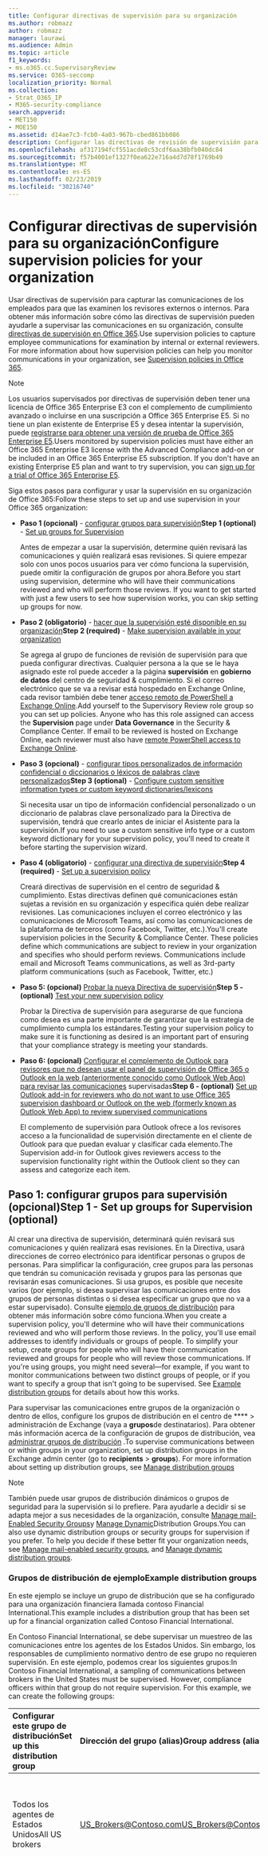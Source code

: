 ```yaml
---
title: Configurar directivas de supervisión para su organización
ms.author: robmazz
author: robmazz
manager: laurawi
ms.audience: Admin
ms.topic: article
f1_keywords:
- ms.o365.cc.SupervisoryReview
ms.service: O365-seccomp
localization_priority: Normal
ms.collection:
- Strat_O365_IP
- M365-security-compliance
search.appverid:
- MET150
- MOE150
ms.assetid: d14ae7c3-fcb0-4a03-967b-cbed861bb086
description: Configurar las directivas de revisión de supervisión para capturar las comunicaciones de los empleados para su revisión.
ms.openlocfilehash: af317194fcf551acde8c53cdf6aa38bfb040dc84
ms.sourcegitcommit: f57b4001ef1327f0ea622e716a4d7d78f1769b49
ms.translationtype: MT
ms.contentlocale: es-ES
ms.lasthandoff: 02/23/2019
ms.locfileid: "30216740"
---
```

# <a name="configure-supervision-policies-for-your-organization"></a><span data-ttu-id="80aee-103">Configurar directivas de supervisión para su organización</span><span class="sxs-lookup"><span data-stu-id="80aee-103">Configure supervision policies for your organization</span></span>

<span data-ttu-id="80aee-p101">Usar directivas de supervisión para capturar las comunicaciones de los empleados para que las examinen los revisores externos o internos. Para obtener más información sobre cómo las directivas de supervisión pueden ayudarle a supervisar las comunicaciones en su organización, consulte [directivas de supervisión en Office 365](supervision-policies.md).</span><span class="sxs-lookup"><span data-stu-id="80aee-p101">Use supervision policies to capture employee communications for examination by internal or external reviewers. For more information about how supervision policies can help you monitor communications in your organization, see [Supervision policies in Office 365](supervision-policies.md).</span></span>

> [!NOTE]
> <span data-ttu-id="80aee-p102">Los usuarios supervisados por directivas de supervisión deben tener una licencia de Office 365 Enterprise E3 con el complemento de cumplimiento avanzado o incluirse en una suscripción a Office 365 Enterprise E5. Si no tiene un plan existente de Enterprise E5 y desea intentar la supervisión, puede [registrarse para obtener una versión de prueba de Office 365 Enterprise E5](https://go.microsoft.com/fwlink/p/?LinkID=698279).</span><span class="sxs-lookup"><span data-stu-id="80aee-p102">Users monitored by supervision policies must have either an Office 365 Enterprise E3 license with the Advanced Compliance add-on or be included in an Office 365 Enterprise E5 subscription. If you don't have an existing Enterprise E5 plan and want to try supervision, you can [sign up for a trial of Office 365 Enterprise E5](https://go.microsoft.com/fwlink/p/?LinkID=698279).</span></span>
  
<span data-ttu-id="80aee-108">Siga estos pasos para configurar y usar la supervisión en su organización de Office 365:</span><span class="sxs-lookup"><span data-stu-id="80aee-108">Follow these steps to set up and use supervision in your Office 365 organization:</span></span>
  
- <span data-ttu-id="80aee-109">**Paso 1 (opcional)** - [configurar grupos para supervisión](configure-supervision-policies.md#exampledist)</span><span class="sxs-lookup"><span data-stu-id="80aee-109">**Step 1 (optional)** - [Set up groups for Supervision](configure-supervision-policies.md#exampledist)</span></span>

    <span data-ttu-id="80aee-p103">Antes de empezar a usar la supervisión, determine quién revisará las comunicaciones y quién realizará esas revisiones. Si quiere empezar solo con unos pocos usuarios para ver cómo funciona la supervisión, puede omitir la configuración de grupos por ahora.</span><span class="sxs-lookup"><span data-stu-id="80aee-p103">Before you start using supervision, determine who will have their communications reviewed and who will perform those reviews. If you want to get started with just a few users to see how supervision works, you can skip setting up groups for now.</span></span>

- <span data-ttu-id="80aee-112">**Paso 2 (obligatorio)** - [hacer que la supervisión esté disponible en su organización](configure-supervision-policies.md#MakeAvailable)</span><span class="sxs-lookup"><span data-stu-id="80aee-112">**Step 2 (required)** - [Make supervision available in your organization](configure-supervision-policies.md#MakeAvailable)</span></span>

    <span data-ttu-id="80aee-p104">Se agrega al grupo de funciones de revisión de supervisión para que pueda configurar directivas. Cualquier persona a la que se le haya asignado este rol puede acceder a la página **supervisión** en **gobierno de datos** del centro de seguridad & cumplimiento. Si el correo electrónico que se va a revisar está hospedado en Exchange Online, cada revisor también debe tener [acceso remoto de PowerShell a Exchange Online](https://docs.microsoft.com/powershell/exchange/exchange-online/disable-access-to-exchange-online-powershell).</span><span class="sxs-lookup"><span data-stu-id="80aee-p104">Add yourself to the Supervisory Review role group so you can set up policies. Anyone who has this role assigned can access the **Supervision** page under **Data Governance** in the Security & Compliance Center. If email to be reviewed is hosted on Exchange Online, each reviewer must also have [remote PowerShell access to Exchange Online](https://docs.microsoft.com/powershell/exchange/exchange-online/disable-access-to-exchange-online-powershell).</span></span>

- <span data-ttu-id="80aee-116">**Paso 3 (opcional)** - [configurar tipos personalizados de información confidencial o diccionarios o léxicos de palabras clave personalizados](configure-supervision-policies.md#sensitiveinfo)</span><span class="sxs-lookup"><span data-stu-id="80aee-116">**Step 3 (optional)** - [Configure custom sensitive information types or custom keyword dictionaries/lexicons](configure-supervision-policies.md#sensitiveinfo)</span></span>

    <span data-ttu-id="80aee-117">Si necesita usar un tipo de información confidencial personalizado o un diccionario de palabras clave personalizado para la Directiva de supervisión, tendrá que crearlo antes de iniciar el Asistente para la supervisión.</span><span class="sxs-lookup"><span data-stu-id="80aee-117">If you need to use a custom sensitive info type or a custom keyword dictionary for your supervision policy, you'll need to create it before starting the supervision wizard.</span></span>

- <span data-ttu-id="80aee-118">**Paso 4 (obligatorio)** - [configurar una directiva de supervisión](configure-supervision-policies.md#setupsuper)</span><span class="sxs-lookup"><span data-stu-id="80aee-118">**Step 4 (required)** - [Set up a supervision policy](configure-supervision-policies.md#setupsuper)</span></span>

    <span data-ttu-id="80aee-p105">Creará directivas de supervisión en el centro de seguridad & cumplimiento. Estas directivas definen qué comunicaciones están sujetas a revisión en su organización y especifica quién debe realizar revisiones. Las comunicaciones incluyen el correo electrónico y las comunicaciones de Microsoft Teams, así como las comunicaciones de la plataforma de terceros (como Facebook, Twitter, etc.).</span><span class="sxs-lookup"><span data-stu-id="80aee-p105">You'll create supervision policies in the Security & Compliance Center. These policies define which communications are subject to review in your organization and specifies who should perform reviews. Communications include email and Microsoft Teams communications, as well as 3rd-party platform communications (such as Facebook, Twitter, etc.)</span></span>

- <span data-ttu-id="80aee-122">**Paso 5: (opcional)** [Probar la nueva Directiva de supervisión](configure-supervision-policies.md#TestPolicy)</span><span class="sxs-lookup"><span data-stu-id="80aee-122">**Step 5 - (optional)** [Test your new supervision policy](configure-supervision-policies.md#TestPolicy)</span></span>

    <span data-ttu-id="80aee-123">Probar la Directiva de supervisión para asegurarse de que funciona como desea es una parte importante de garantizar que la estrategia de cumplimiento cumpla los estándares.</span><span class="sxs-lookup"><span data-stu-id="80aee-123">Testing your supervision policy to make sure it is functioning as desired is an important part of ensuring that your compliance strategy is meeting your standards.</span></span>

- <span data-ttu-id="80aee-124">**Paso 6: (opcional)** [Configurar el complemento de Outlook para revisores que no desean usar el panel de supervisión de Office 365 o Outlook en la web (anteriormente conocido como Outlook Web App) para revisar las comunicaciones](configure-supervision-policies.md#UseOutlook) supervisadas</span><span class="sxs-lookup"><span data-stu-id="80aee-124">**Step 6 - (optional)** [Set up Outlook add-in for reviewers who do not want to use Office 365 supervision dashboard or Outlook on the web (formerly known as Outlook Web App) to review supervised communications](configure-supervision-policies.md#UseOutlook)</span></span>

    <span data-ttu-id="80aee-125">El complemento de supervisión para Outlook ofrece a los revisores acceso a la funcionalidad de supervisión directamente en el cliente de Outlook para que puedan evaluar y clasificar cada elemento.</span><span class="sxs-lookup"><span data-stu-id="80aee-125">The Supervision add-in for Outlook gives reviewers access to the supervision functionality right within the Outlook client so they can assess and categorize each item.</span></span>

<span data-ttu-id="80aee-126"><a name="exampledist"> </a></span><span class="sxs-lookup"><span data-stu-id="80aee-126"></span></span>

## <a name="step-1---set-up-groups-for-supervision-optional"></a><span data-ttu-id="80aee-127">Paso 1: configurar grupos para supervisión (opcional)</span><span class="sxs-lookup"><span data-stu-id="80aee-127">Step 1 - Set up groups for Supervision (optional)</span></span>

 <span data-ttu-id="80aee-p106">Al crear una directiva de supervisión, determinará quién revisará sus comunicaciones y quién realizará esas revisiones. En la Directiva, usará direcciones de correo electrónico para identificar personas o grupos de personas. Para simplificar la configuración, cree grupos para las personas que tendrán su comunicación revisada y grupos para las personas que revisarán esas comunicaciones. Si usa grupos, es posible que necesite varios (por ejemplo, si desea supervisar las comunicaciones entre dos grupos de personas distintas o si desea especificar un grupo que no va a estar supervisado). Consulte [ejemplo de grupos de distribución](configure-supervision-policies.md#GroupExample) para obtener más información sobre cómo funciona.</span><span class="sxs-lookup"><span data-stu-id="80aee-p106">When you create a supervision policy, you'll determine who will have their communications reviewed and who will perform those reviews. In the policy, you'll use email addresses to identify individuals or groups of people. To simplify your setup, create groups for people who will have their communication reviewed and groups for people who will review those communications. If you're using groups, you might need several—for example, if you want to monitor communications between two distinct groups of people, or if you want to specify a group that isn't going to be supervised. See [Example distribution groups](configure-supervision-policies.md#GroupExample) for details about how this works.</span></span>
  
<span data-ttu-id="80aee-p107">Para supervisar las comunicaciones entre grupos de la organización o dentro de ellos, configure los grupos de distribución en el centro de \*\*\*\* \> administración de Exchange (vaya a **grupos**de destinatarios). Para obtener más información acerca de la configuración de grupos de distribución, vea [administrar grupos de distribución](http://go.microsoft.com/fwlink/?LinkId=613635) .</span><span class="sxs-lookup"><span data-stu-id="80aee-p107">To supervise communications between or within groups in your organization, set up distribution groups in the Exchange admin center (go to **recipients** \> **groups**). For more information about setting up distribution groups, see [Manage distribution groups](http://go.microsoft.com/fwlink/?LinkId=613635)</span></span>
  
> [!NOTE]
> <span data-ttu-id="80aee-p108">También puede usar grupos de distribución dinámicos o grupos de seguridad para la supervisión si lo prefiere. Para ayudarle a decidir si se adapta mejor a sus necesidades de la organización, consulte [Manage mail-Enabled Security Groups](http://go.microsoft.com/fwlink/?LinkId=627033)y [Manage Dynamic](http://go.microsoft.com/fwlink/?LinkId=627058)Distribution Groups.</span><span class="sxs-lookup"><span data-stu-id="80aee-p108">You can also use dynamic distribution groups or security groups for supervision if you prefer. To help you decide if these better fit your organization needs, see [Manage mail-enabled security groups](http://go.microsoft.com/fwlink/?LinkId=627033), and [Manage dynamic distribution groups](http://go.microsoft.com/fwlink/?LinkId=627058).</span></span>
  
<span data-ttu-id="80aee-137"><a name="GroupExample"> </a></span><span class="sxs-lookup"><span data-stu-id="80aee-137"></span></span>

### <a name="example-distribution-groups"></a><span data-ttu-id="80aee-138">Grupos de distribución de ejemplo</span><span class="sxs-lookup"><span data-stu-id="80aee-138">Example distribution groups</span></span>

<span data-ttu-id="80aee-139">En este ejemplo se incluye un grupo de distribución que se ha configurado para una organización financiera llamada contoso Financial International.</span><span class="sxs-lookup"><span data-stu-id="80aee-139">This example includes a distribution group that has been set up for a financial organization called Contoso Financial International.</span></span>
  
<span data-ttu-id="80aee-p109">En Contoso Financial International, se debe supervisar un muestreo de las comunicaciones entre los agentes de los Estados Unidos. Sin embargo, los responsables de cumplimiento normativo dentro de ese grupo no requieren supervisión. En este ejemplo, podemos crear los siguientes grupos:</span><span class="sxs-lookup"><span data-stu-id="80aee-p109">In Contoso Financial International, a sampling of communications between brokers in the United States must be supervised. However, compliance officers within that group do not require supervision. For this example, we can create the following groups:</span></span>
  
|<span data-ttu-id="80aee-143">**Configurar este grupo de distribución**</span><span class="sxs-lookup"><span data-stu-id="80aee-143">**Set up this distribution group**</span></span>|<span data-ttu-id="80aee-144">**Dirección del grupo (alias)**</span><span class="sxs-lookup"><span data-stu-id="80aee-144">**Group address (alias)**</span></span>|<span data-ttu-id="80aee-145">**Descripción**</span><span class="sxs-lookup"><span data-stu-id="80aee-145">**Description**</span></span>|
|:-----|:-----|:-----|
|<span data-ttu-id="80aee-146">Todos los agentes de Estados Unidos</span><span class="sxs-lookup"><span data-stu-id="80aee-146">All US brokers</span></span> | <span data-ttu-id="80aee-147">US_Brokers@Contoso.com</span><span class="sxs-lookup"><span data-stu-id="80aee-147">US_Brokers@Contoso.com</span></span> | <span data-ttu-id="80aee-148">Este grupo incluye las direcciones de correo electrónico de todos los agentes en Estados Unidos que trabajan para Contoso.</span><span class="sxs-lookup"><span data-stu-id="80aee-148">This group includes email addresses for all US-based brokers who work for Contoso.</span></span> |
| <span data-ttu-id="80aee-149">Todos los responsables de cumplimiento de Estados Unidos</span><span class="sxs-lookup"><span data-stu-id="80aee-149">All US compliance officers</span></span> | <span data-ttu-id="80aee-150">US_Compliance@Contoso.com</span><span class="sxs-lookup"><span data-stu-id="80aee-150">US_Compliance@Contoso.com</span></span>  | <span data-ttu-id="80aee-p110">Este grupo incluye direcciones de correo electrónico para todos los responsables de cumplimiento basados en Estados Unidos que trabajan para contoso. Como este grupo es un subconjunto de todos los agentes basados en Estados Unidos, puede usar este alias para eximir a los agentes de cumplimiento de una directiva de supervisión.</span><span class="sxs-lookup"><span data-stu-id="80aee-p110">This group includes email addresses for all US-based compliance officers who work for Contoso. Because this group is a subset of all US-based brokers, you can use this alias to exempt compliance officers from a supervision policy.</span></span> |
  
<span data-ttu-id="80aee-153"><a name="MakeAvailable"> </a></span><span class="sxs-lookup"><span data-stu-id="80aee-153"></span></span>

## <a name="step-2---make-supervision-available-in-your-organization-required"></a><span data-ttu-id="80aee-154">Paso 2: hacer que la supervisión esté disponible en su organización (obligatorio)</span><span class="sxs-lookup"><span data-stu-id="80aee-154">Step 2 - Make supervision available in your organization (required)</span></span>

<span data-ttu-id="80aee-155">Para que la **supervisión** esté disponible como una opción de menú en el centro de seguridad & cumplimiento, debe tener asignado el rol de administrador de revisión de supervisión.</span><span class="sxs-lookup"><span data-stu-id="80aee-155">To make **Supervision** available as a menu option in the Security & Compliance Center, you must be assigned the Supervisory Review Administrator role.</span></span>
  
<span data-ttu-id="80aee-156">Para ello, puede agregarse como miembro del grupo de funciones de revisión de supervisión, o bien puede crear un nuevo grupo de roles.</span><span class="sxs-lookup"><span data-stu-id="80aee-156">To do this, you can either add yourself as a member of the Supervisory Review role group, or you can create a new role group.</span></span>
  
### <a name="add-members-to-the-supervisory-review-role-group"></a><span data-ttu-id="80aee-157">Adición de miembros al grupo de roles de revisión de supervisión</span><span class="sxs-lookup"><span data-stu-id="80aee-157">Add members to the Supervisory Review role group</span></span>

1. <span data-ttu-id="80aee-158">Inicie sesión [https://protection.office.com](https://protection.office.com) con las credenciales de una cuenta de administrador en la organización de Office 365.</span><span class="sxs-lookup"><span data-stu-id="80aee-158">Sign into [https://protection.office.com](https://protection.office.com) using credentials for an admin account in your Office 365 organization.</span></span>

2. <span data-ttu-id="80aee-159">En el centro de seguridad & cumplimiento, vaya a **permisos**.</span><span class="sxs-lookup"><span data-stu-id="80aee-159">In the Security & Compliance Center, go to **Permissions**.</span></span>

3. <span data-ttu-id="80aee-160">Seleccione el grupo de roles **revisión de supervisión** y, a continuación, haga clic en el icono Editar.</span><span class="sxs-lookup"><span data-stu-id="80aee-160">Select the **Supervisory Review** role group and then click the Edit icon.</span></span>

4. <span data-ttu-id="80aee-161">En la sección **miembros** , agregue las personas que desea que administren la supervisión de su organización.</span><span class="sxs-lookup"><span data-stu-id="80aee-161">In the **Members** section, add the people who you want to manage supervision for your organization.</span></span>

### <a name="create-a-new-role-group"></a><span data-ttu-id="80aee-162">Crear un nuevo grupo de roles</span><span class="sxs-lookup"><span data-stu-id="80aee-162">Create a new role group</span></span>

1. <span data-ttu-id="80aee-163">Inicie sesión [https://protection.office.com](https://protection.office.com) con las credenciales de una cuenta de administrador en la organización de Office 365.</span><span class="sxs-lookup"><span data-stu-id="80aee-163">Sign into [https://protection.office.com](https://protection.office.com) using credentials for an admin account in your Office 365 organization.</span></span>

2. <span data-ttu-id="80aee-164">En el centro de seguridad & cumplimiento, vaya a **permisos** y, después,**+** haga clic en Agregar ().</span><span class="sxs-lookup"><span data-stu-id="80aee-164">In the Security & Compliance Center, go to **Permissions** and then click Add (**+**).</span></span>

3. <span data-ttu-id="80aee-p111">En la sección **roles** , haga clic en**+** agregar () y desplácese hacia abajo hasta **Administrador de revisión de supervisión**. Agregue este rol al grupo de roles.</span><span class="sxs-lookup"><span data-stu-id="80aee-p111">In the **Roles** section, click Add (**+**) and scroll down to **Supervisory Review Administrator**. Add this role to the role group.</span></span>

4. <span data-ttu-id="80aee-167">En la sección **miembros** , agregue las personas que desea que administren la supervisión de su organización.</span><span class="sxs-lookup"><span data-stu-id="80aee-167">In the **Members** section, add the people who you want to manage supervision for your organization.</span></span>

<span data-ttu-id="80aee-168">Para obtener más información acerca de los grupos de roles y los permisos, consulte perMissions [in the Office 365 &amp; Security Compliance Center](permissions-in-the-security-and-compliance-center.md).</span><span class="sxs-lookup"><span data-stu-id="80aee-168">For more information about role groups and permissions, see [Permissions in the Office 365 Security &amp; Compliance Center](permissions-in-the-security-and-compliance-center.md).</span></span>

### <a name="enable-remote-powershell-access-for-reviewers-if-email-is-hosted-on-exchange-online"></a><span data-ttu-id="80aee-169">Habilitar el acceso remoto de PowerShell para revisores (si el correo electrónico se hospeda en Exchange Online)</span><span class="sxs-lookup"><span data-stu-id="80aee-169">Enable remote PowerShell access for reviewers (if email is hosted on Exchange Online)</span></span>

1. <span data-ttu-id="80aee-170">Siga las instrucciones de [habilitar o deshabilitar el acceso a PowerShell de Exchange Online](https://docs.microsoft.com/powershell/exchange/exchange-online/disable-access-to-exchange-online-powershell).</span><span class="sxs-lookup"><span data-stu-id="80aee-170">Follow the guidance in [Enable or disable access to Exchange Online PowerShell](https://docs.microsoft.com/powershell/exchange/exchange-online/disable-access-to-exchange-online-powershell).</span></span>

<span data-ttu-id="80aee-171"><a name="sensitiveinfo"> </a></span><span class="sxs-lookup"><span data-stu-id="80aee-171"></span></span>
  
## <a name="step-3---create-custom-sensitive-information-types-or-custom-keyword-dictionaries-optional"></a><span data-ttu-id="80aee-172">Paso 3: crear tipos personalizados de información confidencial o diccionarios de palabras clave personalizados (opcional)</span><span class="sxs-lookup"><span data-stu-id="80aee-172">Step 3 - Create custom sensitive information types or custom keyword dictionaries (optional)</span></span>

<span data-ttu-id="80aee-173">Para elegir entre los tipos de información confidencial personalizados existentes o los diccionarios de palabras clave personalizados en el Asistente para directivas de supervisión, primero debe crear estos elementos si es necesario.</span><span class="sxs-lookup"><span data-stu-id="80aee-173">In order to pick from existing custom sensitive information types or custom keyword dictionaries in the supervision policy wizard, you first need to create these items if needed.</span></span>

### <a name="create-custom-sensitive-information-types"></a><span data-ttu-id="80aee-174">Crear tipos personalizados de información confidencial</span><span class="sxs-lookup"><span data-stu-id="80aee-174">Create custom sensitive information types</span></span>

1. <span data-ttu-id="80aee-p112">Cree un nuevo tipo de información confidencial en el centro de seguridad & cumplimiento de Office 365. Navegue hasta \*\*\*\* \> **tipos de información confidencial** de clasificaciones y siga los pasos del **Asistente para nuevos tipos de información confidencial**. Aquí podrá:</span><span class="sxs-lookup"><span data-stu-id="80aee-p112">Create a new sensitive information type in the Office 365 Security & Compliance Center. Navigate to **Classifications** \> **Sensitive info types** and follow the steps in the **New sensitive info type wizard**. Here you will:</span></span>

    - <span data-ttu-id="80aee-178">Definir un nombre y una descripción para el tipo de información confidencial</span><span class="sxs-lookup"><span data-stu-id="80aee-178">Define a name and description for the sensitive info type</span></span>
    - <span data-ttu-id="80aee-179">Definir los elementos de proximidad, nivel de confianza y patrón principal</span><span class="sxs-lookup"><span data-stu-id="80aee-179">Define the proximity, confidence level, and primary pattern elements</span></span>
    - <span data-ttu-id="80aee-180">Revisar las selecciones y crear el tipo de información confidencial</span><span class="sxs-lookup"><span data-stu-id="80aee-180">Review your selections and create the sensitive info type</span></span>

    <span data-ttu-id="80aee-181">Para obtener información más detallada, vea [crear un tipo personalizado de información confidencial](create-a-custom-sensitive-information-type.md).</span><span class="sxs-lookup"><span data-stu-id="80aee-181">For more detailed information, see [Create a custom sensitive information type](create-a-custom-sensitive-information-type.md).</span></span>

### <a name="create-custom-keyword-dictionarylexicon"></a><span data-ttu-id="80aee-182">Crear personalizado Diccionario o léxico de palabra clave</span><span class="sxs-lookup"><span data-stu-id="80aee-182">Create custom keyword dictionary/lexicon</span></span>

1. <span data-ttu-id="80aee-p113">Con un editor de texto (como el Bloc de notas), cree un nuevo archivo que incluya los términos de palabra clave que desea supervisar en una directiva de supervisión. Asegúrese de que cada término está en una línea independiente y guarde el archivo en formato **Unicode/UTF-16 (Little endian)** .</span><span class="sxs-lookup"><span data-stu-id="80aee-p113">Using a text editor (like Notepad), create a new file that includes the keyword terms you'd like to monitor in a supervision policy. Make sure each term is on a separate line and save the file in the **Unicode/UTF-16 (Little Endian)** format.</span></span>
2. <span data-ttu-id="80aee-p114">Importe el archivo de palabras clave en el inquilino de Office 365 con PowerShell. Para conectarse a Office 365 con PowerShell, vea [Connect to office 365 Security _AMP_ Compliance Center PowerShell](https://docs.microsoft.com/powershell/exchange/office-365-scc/connect-to-scc-powershell/connect-to-scc-powershell).</span><span class="sxs-lookup"><span data-stu-id="80aee-p114">Import the keyword file into your Office 365 tenant using PowerShell. To connect to Office 365 with PowerShell, see [Connect to Office 365 Security & Compliance Center PowerShell](https://docs.microsoft.com/powershell/exchange/office-365-scc/connect-to-scc-powershell/connect-to-scc-powershell).</span></span>

    <span data-ttu-id="80aee-187">Una vez que se haya conectado a Office 365 con PowerShell, ejecute los siguientes comandos para importar el Diccionario de palabras clave:</span><span class="sxs-lookup"><span data-stu-id="80aee-187">After you've connected to Office 365 with PowerShell, run the following commands to import your keyword dictionary:</span></span>

    ```
    $fileData = Get-Content "your keyword path and file name" -Encoding Byte -ReadCount 0

    New-DlpKeywordDictionary -Name "Name for your keyword dictionary" -Description "optional description for your keyword dictionary" -FileData $fileData
    ```
    <span data-ttu-id="80aee-188">Para obtener información más detallada, consulte [crear un diccionario de palabras clave](create-a-keyword-dictionary.md).</span><span class="sxs-lookup"><span data-stu-id="80aee-188">For more detailed information, see [Create a keyword dictionary](create-a-keyword-dictionary.md).</span></span>

3. <span data-ttu-id="80aee-p115">Cree un nuevo tipo de información confidencial en el centro de seguridad & cumplimiento de Office 365. Navegue hasta \*\*\*\* \> **tipos de información confidencial** de clasificaciones y siga los pasos del **Asistente para nuevos tipos de información confidencial**. Aquí podrá:</span><span class="sxs-lookup"><span data-stu-id="80aee-p115">Create a new sensitive information type in the Office 365 Security & Compliance Center. Navigate to **Classifications** \> **Sensitive info types** and follow the steps in the **New sensitive info type wizard**. Here you will:</span></span>

    - <span data-ttu-id="80aee-192">Definir un nombre y una descripción para el tipo de información confidencial</span><span class="sxs-lookup"><span data-stu-id="80aee-192">Define a name and description for the sensitive info type</span></span>
    - <span data-ttu-id="80aee-193">Agregue el diccionario personalizado como requisito para el elemento correspondiente</span><span class="sxs-lookup"><span data-stu-id="80aee-193">Add your custom dictionary as a requirement for the matching element</span></span>
    - <span data-ttu-id="80aee-194">Revisar las selecciones y crear el tipo de información confidencial</span><span class="sxs-lookup"><span data-stu-id="80aee-194">Review your selections and create the sensitive info type</span></span>

    <span data-ttu-id="80aee-195">Una vez creado el diccionario o léxico personalizado, puede ver las palabras clave configuradas mediante el cmdlet [Get-DlpKeywordDictionary](https://docs.microsoft.com/powershell/module/exchange/policy-and-compliance-dlp/get-dlpkeyworddictionary) o agregar y quitar términos con el cmdlet [set-DlpKeywordDictionary](https://docs.microsoft.com/powershell/module/exchange/policy-and-compliance-dlp/set-dlpkeyworddictionary) .</span><span class="sxs-lookup"><span data-stu-id="80aee-195">After the custom dictionary/lexicon is created, you can view the configured keywords using the [Get-DlpKeywordDictionary](https://docs.microsoft.com/powershell/module/exchange/policy-and-compliance-dlp/get-dlpkeyworddictionary) cmdlet or add and remove terms using the [Set-DlpKeywordDictionary](https://docs.microsoft.com/powershell/module/exchange/policy-and-compliance-dlp/set-dlpkeyworddictionary) cmdlet.</span></span>

    <span data-ttu-id="80aee-196">Para obtener información más detallada, vea [crear un tipo personalizado de información confidencial](create-a-custom-sensitive-information-type.md).</span><span class="sxs-lookup"><span data-stu-id="80aee-196">For more detailed information, see [Create a custom sensitive information type](create-a-custom-sensitive-information-type.md).</span></span>

<span data-ttu-id="80aee-197"><a name="setupsuper"> </a></span><span class="sxs-lookup"><span data-stu-id="80aee-197"></span></span>

## <a name="step-4---set-up-a-supervision-policy-required"></a><span data-ttu-id="80aee-198">Paso 4: configurar una directiva de supervisión (obligatorio)</span><span class="sxs-lookup"><span data-stu-id="80aee-198">Step 4 - Set up a supervision policy (required)</span></span>
  
1. <span data-ttu-id="80aee-199">Inicie sesión [https://protection.office.com](https://protection.office.com) con las credenciales de una cuenta de administrador en la organización de Office 365.</span><span class="sxs-lookup"><span data-stu-id="80aee-199">Sign into [https://protection.office.com](https://protection.office.com) using credentials for an admin account in your Office 365 organization.</span></span>

2. <span data-ttu-id="80aee-200">En el centro de seguridad & cumplimiento, seleccione **supervisión**.</span><span class="sxs-lookup"><span data-stu-id="80aee-200">In the Security & Compliance Center, select **Supervision**.</span></span>
  
3. <span data-ttu-id="80aee-p116">Seleccione **crear** y, a continuación, siga el Asistente para configurar las siguientes páginas de la Directiva. Con el asistente, podrá:</span><span class="sxs-lookup"><span data-stu-id="80aee-p116">Select **Create** and then follow the wizard to set up the following pages of the policy. Using the wizard, you will:</span></span>

    - <span data-ttu-id="80aee-203">Asigne un nombre y una descripción a la Directiva.</span><span class="sxs-lookup"><span data-stu-id="80aee-203">Give the policy a name and description.</span></span>
    - <span data-ttu-id="80aee-204">Elija los usuarios o grupos que desea supervisar, incluida la elección de los usuarios o grupos que quiera excluir.</span><span class="sxs-lookup"><span data-stu-id="80aee-204">Choose the users or groups to supervise, including choosing users or groups you'd like to exclude.</span></span>
    - <span data-ttu-id="80aee-205">Definir las condiciones de la Directiva de supervisión.</span><span class="sxs-lookup"><span data-stu-id="80aee-205">Define the supervision policy conditions.</span></span>
    - <span data-ttu-id="80aee-p117">Elija si le gustaría incluir tipos de información confidencial. Aquí puede seleccionar los tipos de información confidencial predeterminada y personalizado.</span><span class="sxs-lookup"><span data-stu-id="80aee-p117">Choose if you'd like to include sensitive information types. This is where you can select default and custom sensitive info types.</span></span>
    - <span data-ttu-id="80aee-208">Definir el porcentaje de comunicaciones que se van a revisar.</span><span class="sxs-lookup"><span data-stu-id="80aee-208">Define the percentage of communications to review.</span></span>
    - <span data-ttu-id="80aee-p118">Elija los revisores para la Directiva. Los revisores pueden ser usuarios individuales o [grupos de seguridad habilitados para correo](https://docs.microsoft.com/Exchange/recipients-in-exchange-online/manage-mail-enabled-security-groups#create-a-mail-enabled-security-group).</span><span class="sxs-lookup"><span data-stu-id="80aee-p118">Choose the reviewers for the policy. Reviewers can be individual users or [mail-enabled security groups](https://docs.microsoft.com/Exchange/recipients-in-exchange-online/manage-mail-enabled-security-groups#create-a-mail-enabled-security-group).</span></span>
    - <span data-ttu-id="80aee-211">Revise las selecciones de la Directiva y cree la Directiva.</span><span class="sxs-lookup"><span data-stu-id="80aee-211">Review your policy selections and create the policy.</span></span>

<span data-ttu-id="80aee-212"><a name="TestPolicy"> </a></span><span class="sxs-lookup"><span data-stu-id="80aee-212"></span></span>

## <a name="step-5---test-your-supervision-policy-optional"></a><span data-ttu-id="80aee-213">Paso 5: probar la Directiva de supervisión (opcional)</span><span class="sxs-lookup"><span data-stu-id="80aee-213">Step 5 - Test your supervision policy (optional)</span></span>

<span data-ttu-id="80aee-p119">Después de crear una directiva de supervisión, es aconsejable probarla para asegurarse de que la Directiva aplica correctamente las condiciones que ha definido. Es posible que también desee [probar sus directivas de prevención de pérdida de datos (DLP)](create-test-tune-dlp-policy.md) si las directivas de supervisión incluyen tipos de información confidencial. Siga los pasos siguientes para probar la Directiva de supervisión:</span><span class="sxs-lookup"><span data-stu-id="80aee-p119">After you create a supervision policy, it's a good idea to test to make sure that the conditions you defined are being properly enforced by the policy. You may also want to [test your data loss prevention (DLP) policies](create-test-tune-dlp-policy.md) if your supervision policies include sensitive information types. Follow the steps below to test your supervision policy:</span></span>

1. <span data-ttu-id="80aee-217">Abra un cliente de correo electrónico o Microsoft teams que haya iniciado sesión como usuario supervisado definido en la Directiva que desea probar.</span><span class="sxs-lookup"><span data-stu-id="80aee-217">Open an email client or Microsoft Teams logged in as a supervised user defined in the policy you want to test.</span></span>
2. <span data-ttu-id="80aee-p120">Envíe un correo electrónico o un chat de Microsoft teams que cumpla los criterios que haya definido en la Directiva de supervisión. Puede ser una palabra clave, el tamaño de los datos adjuntos, el dominio, etc. Asegúrese de determinar si la configuración condicional configurada en la Directiva es demasiado restrictiva o demasiado flexible.</span><span class="sxs-lookup"><span data-stu-id="80aee-p120">Send an email or Microsoft Teams chat that meets the criteria you've defined in the supervision policy. This can be a keyword, attachment size, domain, etc. Make sure you determine if your configured conditional settings in the policy is too restrictive or too lenient.</span></span>

    > [!Note]
    > <span data-ttu-id="80aee-p121">Los correos electrónicos sujetos a directivas definidas se procesan casi en tiempo real y se pueden probar inmediatamente una vez configurada la Directiva. Los chats de Microsoft Teams pueden tardar hasta 24 horas en procesarse por completo en una directiva.</span><span class="sxs-lookup"><span data-stu-id="80aee-p121">Emails subject to defined policies are processed in near real-time and can be tested immediately after the policy is configured. Chats in Microsoft Teams can take up to 24 hours to fully process in a policy.</span></span> 

3. <span data-ttu-id="80aee-p122">Inicie sesión en su inquilino de Office 365 como revisor designado en la Directiva de supervisión. Navegue hasta la **supervisión** > de la*Directiva* > personalizada**abierta** para ver el informe de la Directiva.</span><span class="sxs-lookup"><span data-stu-id="80aee-p122">Log into your Office 365 tenant as a reviewer designated in the supervision policy. Navigate to **Supervision** > *Your Custom Policy* > **Open** to view the report for the policy.</span></span>

<span data-ttu-id="80aee-224"><a name="UseOutlook"> </a></span><span class="sxs-lookup"><span data-stu-id="80aee-224"></span></span>

## <a name="step-6---set-up-outlook-add-in-for-reviewers-optional"></a><span data-ttu-id="80aee-225">Paso 6: configurar el complemento de Outlook para revisores (opcional)</span><span class="sxs-lookup"><span data-stu-id="80aee-225">Step 6 - Set up Outlook add-in for reviewers (optional)</span></span>

<span data-ttu-id="80aee-226">Los revisores que quieran usar Outlook en lugar de usar el panel de supervisión en Office 365 o en Outlook en la web para revisar las comunicaciones deben instalar el complemento de supervisión para su cliente de Outlook.</span><span class="sxs-lookup"><span data-stu-id="80aee-226">Reviewers that want to use Outlook instead of using the Supervision dashboard in Office 365 or Outlook on the web to review communications must install the Supervision add-in for their Outlook client.</span></span>

### <a name="step-1-copy-the-address-for-the-supervision-mailbox"></a><span data-ttu-id="80aee-227">Paso 1: copiar la dirección del buzón de supervisión</span><span class="sxs-lookup"><span data-stu-id="80aee-227">Step 1: Copy the address for the supervision mailbox</span></span>

<span data-ttu-id="80aee-228">Para instalar el complemento para el escritorio de Outlook, necesitará la dirección del buzón de correo de supervisión que se creó como parte de la configuración de la Directiva de supervisión.</span><span class="sxs-lookup"><span data-stu-id="80aee-228">To install the add-in for Outlook desktop, you'll need the address for the supervision mailbox that was created as part of the supervision policy setup.</span></span>
  
> [!NOTE]
> <span data-ttu-id="80aee-229">Si otra persona creó la Directiva, tendrá que obtener esta dirección para instalar el complemento.</span><span class="sxs-lookup"><span data-stu-id="80aee-229">If someone else created the policy, you'll need to get this address from them to install the add-in.</span></span>

 <span data-ttu-id="80aee-230">**Para buscar la dirección del buzón de supervisión**</span><span class="sxs-lookup"><span data-stu-id="80aee-230">**To find the supervision mailbox address**</span></span>
  
1. <span data-ttu-id="80aee-231">Inicie sesión en [el &amp; centro de seguridad y cumplimiento](https://protection.office.com) con las credenciales de una cuenta de administrador en la organización de Office 365.</span><span class="sxs-lookup"><span data-stu-id="80aee-231">Sign into the [Security &amp; Compliance Center](https://protection.office.com) using credentials for an admin account in your Office 365 organization.</span></span>

2. <span data-ttu-id="80aee-232">Vaya a **supervisión**.</span><span class="sxs-lookup"><span data-stu-id="80aee-232">Go to **Supervision**.</span></span>

3. <span data-ttu-id="80aee-233">Haga clic en la Directiva de supervisión que recopila las comunicaciones que desea revisar.</span><span class="sxs-lookup"><span data-stu-id="80aee-233">Click the supervision policy that's gathering the communications you want to review.</span></span>

4. <span data-ttu-id="80aee-234">En el control flotante detalles de la Directiva, en **buzón de supervisión**, copie la dirección.</span><span class="sxs-lookup"><span data-stu-id="80aee-234">In the policy details flyout, under **Supervision mailbox**, copy the address.</span></span><br/><span data-ttu-id="80aee-235">![Sección "buzón de supervisión" de un control flotante de la Directiva de supervisión que muestra la dirección del buzón de supervisión resaltada](media/71779d0e-4f01-4dd3-8234-5f9c30eeb067.jpg)</span><span class="sxs-lookup"><span data-stu-id="80aee-235">![The 'Supervision Mailbox' section of a supervision policy's details flyout showing the supervision mailbox address highlighted](media/71779d0e-4f01-4dd3-8234-5f9c30eeb067.jpg)</span></span>
  
### <a name="step-2-configure-the-supervision-mailbox-for-outlook-desktop-access"></a><span data-ttu-id="80aee-236">Paso 2: configurar el buzón de supervisión para el acceso al escritorio de Outlook</span><span class="sxs-lookup"><span data-stu-id="80aee-236">Step 2: Configure the supervision mailbox for Outlook desktop access</span></span>

<span data-ttu-id="80aee-237">A continuación, los revisores deberán ejecutar un par de comandos de PowerShell de Exchange Online para que puedan conectar Outlook al buzón de correo de supervisión.</span><span class="sxs-lookup"><span data-stu-id="80aee-237">Next, reviewers will need to run a couple Exchange Online PowerShell commands so they can connect Outlook to the supervision mailbox.</span></span>
  
1. <span data-ttu-id="80aee-p123">Conéctese a Exchange Online PowerShell. ¿ [Cómo puedo hacerlo?](https://docs.microsoft.com/powershell/exchange/exchange-online/connect-to-exchange-online-powershell/connect-to-exchange-online-powershell)</span><span class="sxs-lookup"><span data-stu-id="80aee-p123">Connect to Exchange Online PowerShell. [How do I do this?](https://docs.microsoft.com/powershell/exchange/exchange-online/connect-to-exchange-online-powershell/connect-to-exchange-online-powershell)</span></span>

2. <span data-ttu-id="80aee-240">Ejecute los siguientes comandos, donde *SupervisoryReview {GUID} @domain. onmicrosoft.com* es la dirección que copió en el paso 1 anterior y *User* es el nombre del revisor que se conectará al buzón de supervisión en el paso 3.</span><span class="sxs-lookup"><span data-stu-id="80aee-240">Run the following commands, where  *SupervisoryReview{GUID}@domain.onmicrosoft.com*  is the address you copied in Step 1 above, and  *User*  is the name of the reviewer who will be connecting to the supervision mailbox in Step 3.</span></span>

    ```Add-MailboxPermission "SupervisoryReview{GUID}@domain.onmicrosoft.com" -User <alias or email address of the account that has reviewer permissions to the supervision mailbox> -AccessRights FullAccess```

    ```Set-Mailbox "<SupervisoryReview{GUID}@domain.onmicrosoft.com>" -HiddenFromAddressListsEnabled: $false```

3. <span data-ttu-id="80aee-241">Espere al menos una hora antes de pasar al paso 3 a continuación.</span><span class="sxs-lookup"><span data-stu-id="80aee-241">Wait at least an hour before moving on to Step 3 below.</span></span>

### <a name="step-3-create-an-outlook-profile-to-connect-to-the-supervision-mailbox"></a><span data-ttu-id="80aee-242">Paso 3: crear un perfil de Outlook para conectar con el buzón de supervisión</span><span class="sxs-lookup"><span data-stu-id="80aee-242">Step 3: Create an Outlook profile to connect to the supervision mailbox</span></span>

<span data-ttu-id="80aee-243">En el último paso, los revisores deberán crear un perfil de Outlook para conectarse al buzón de correo de supervisión.</span><span class="sxs-lookup"><span data-stu-id="80aee-243">For the final step, reviewers will need to create an Outlook profile to connect to the supervision mailbox.</span></span>

> [!NOTE]
> <span data-ttu-id="80aee-p124">Para crear un nuevo perfil de Outlook, use la configuración de correo en el panel de control de Windows. La ruta de acceso que realice para obtener esta configuración puede depender del sistema operativo Windows (Windows 7, Windows 8 o Windows 10) que esté usando y de la versión de Outlook que esté instalada.</span><span class="sxs-lookup"><span data-stu-id="80aee-p124">To create a new Outlook profile, you'll use the Mail settings in the Windows Control Panel. The path you take to get to these settings might depend on which Windows operating system (Windows 7, Windows 8, or Windows 10) you're using, and which version of Outlook is installed.</span></span>
  
1. <span data-ttu-id="80aee-246">Abre el panel de control y, en el cuadro de **búsqueda** de la parte superior de la ventana, escribe **correo**.</span><span class="sxs-lookup"><span data-stu-id="80aee-246">Open the Control Panel, and in the **Search** box at the top of the window, type **Mail**.</span></span><br/><span data-ttu-id="80aee-p125">(¿No está seguro de cómo llegar al panel de control? Consulte [¿Dónde está el panel de control?](https://support.microsoft.com/help/13764/windows-where-is-control-panel))</span><span class="sxs-lookup"><span data-stu-id="80aee-p125">(Not sure how to get to the Control Panel? See [Where is Control Panel?](https://support.microsoft.com/help/13764/windows-where-is-control-panel))</span></span>
  
2. <span data-ttu-id="80aee-249">Abra la aplicación de **correo** .</span><span class="sxs-lookup"><span data-stu-id="80aee-249">Open the **Mail** app.</span></span>

3. <span data-ttu-id="80aee-250">En **configuración de correo: Outlook**, haga clic en **Mostrar perfiles**.</span><span class="sxs-lookup"><span data-stu-id="80aee-250">In **Mail Setup - Outlook**, click **Show Profiles**.</span></span><br/><span data-ttu-id="80aee-251">![Cuadro de diálogo "configuración de correo: Outlook" con el botón "Mostrar perfiles" resaltado](media/28b5dae9-d10c-4f2b-926a-294c857d555c.jpg)</span><span class="sxs-lookup"><span data-stu-id="80aee-251">![The 'Mail Setup - Outlook' dialog box with the 'Show Profiles' button highlighted](media/28b5dae9-d10c-4f2b-926a-294c857d555c.jpg)</span></span>
  
4. <span data-ttu-id="80aee-p126">En **correo**, haga clic en **Agregar**. A continuación, en **nuevo perfil**, escriba un nombre para el buzón de correo de supervisión (como **supervisión**).</span><span class="sxs-lookup"><span data-stu-id="80aee-p126">In **Mail**, click **Add**. Then, in **New Profile**, enter a name for the supervision mailbox (such as **Supervision**).</span></span><br/><span data-ttu-id="80aee-254">![El cuadro de diálogo "nuevo perfil" que muestra el nombre "supervisión" en el cuadro "nombre del perfil"](media/d02ae181-b541-4ec6-8f51-698f30033204.jpg)</span><span class="sxs-lookup"><span data-stu-id="80aee-254">![The 'New Profile' dialog showing the name 'Supervision' in the 'Profile Name' box](media/d02ae181-b541-4ec6-8f51-698f30033204.jpg)</span></span>
  
5. <span data-ttu-id="80aee-255">En **conectar Outlook a Office 365**, haga clic en **conectar con una cuenta diferente**.</span><span class="sxs-lookup"><span data-stu-id="80aee-255">In **Connect Outlook to Office 365**, click **Connect to a different account**.</span></span><br/><span data-ttu-id="80aee-256">![El mensaje "conectar Outlook a Office 365" con el vínculo "conectar a otra cuenta" resaltado](media/fac49ff8-a7f0-4e82-a271-9ec045a95de1.jpg)</span><span class="sxs-lookup"><span data-stu-id="80aee-256">![The 'Connect Outlook to Office 365' message with the 'Connect to a different account' link highlighted](media/fac49ff8-a7f0-4e82-a271-9ec045a95de1.jpg)</span></span>
  
6. <span data-ttu-id="80aee-257">En **configuración automática**de la cuenta, elija **configuración manual o tipos de servidores adicionales**y, a continuación, haga clic en **siguiente**.</span><span class="sxs-lookup"><span data-stu-id="80aee-257">In **Auto Account Setup**, choose **Manual setup or additional server types**, and then click **Next**.</span></span>

7. <span data-ttu-id="80aee-p127">En **elegir el tipo de cuenta**, elija **Office 365**. A continuación, en el cuadro **dirección de correo electrónico** , escriba la dirección del buzón de supervisión que copió anteriormente.</span><span class="sxs-lookup"><span data-stu-id="80aee-p127">In **Choose Your Account Type**, choose **Office 365**. Then, in the **Email Address** box, enter the address of the supervision mailbox you copied previously.</span></span><br/><span data-ttu-id="80aee-260">![La página "Elija el tipo de cuenta" del cuadro de diálogo "Agregar cuenta" de Outlook que muestra el cuadro "dirección de correo electrónico" resaltado.](media/4f601236-9f69-4cf6-a58c-0b91204aa8cb.jpg)</span><span class="sxs-lookup"><span data-stu-id="80aee-260">![The 'Choose Your Account Type' page of the 'Add Account' dialog in Outlook showing the 'Email Address' box highlighted.](media/4f601236-9f69-4cf6-a58c-0b91204aa8cb.jpg)</span></span>
  
8. <span data-ttu-id="80aee-261">Cuando se le solicite, escriba sus credenciales de Office 365.</span><span class="sxs-lookup"><span data-stu-id="80aee-261">When prompted, enter your Office 365 credentials.</span></span>

9. <span data-ttu-id="80aee-262">Si se ejecuta correctamente, verá la carpeta \*\*supervisión \<-nombre\> \*\* de la Directiva en la vista lista de carpetas de Outlook.</span><span class="sxs-lookup"><span data-stu-id="80aee-262">If successful, you'll see the **Supervision - \<policy name\>** folder listed in the Folder List view in Outlook.</span></span>

## <a name="powershell-reference"></a><span data-ttu-id="80aee-263">Referencia de PowerShell</span><span class="sxs-lookup"><span data-stu-id="80aee-263">PowerShell reference</span></span>

<span data-ttu-id="80aee-264">Si es necesario, puede crear y administrar directivas de supervisión con los siguientes cmdlets de PowerShell:</span><span class="sxs-lookup"><span data-stu-id="80aee-264">If needed, you can create and manage supervision policies using the following PowerShell cmdlets:</span></span>

- [<span data-ttu-id="80aee-265">New-SupervisoryReviewPolicyV2</span><span class="sxs-lookup"><span data-stu-id="80aee-265">New-SupervisoryReviewPolicyV2</span></span>](https://docs.microsoft.com/powershell/module/exchange/policy-and-compliance/new-supervisoryreviewpolicyv2?view=exchange-ps)
- [<span data-ttu-id="80aee-266">Get-SupervisoryReviewPolicyV2</span><span class="sxs-lookup"><span data-stu-id="80aee-266">Get-SupervisoryReviewPolicyV2</span></span>](https://docs.microsoft.com/powershell/module/exchange/policy-and-compliance/get-supervisoryreviewpolicyv2?view=exchange-ps)
- [<span data-ttu-id="80aee-267">Set-SupervisoryReviewPolicyV2</span><span class="sxs-lookup"><span data-stu-id="80aee-267">Set-SupervisoryReviewPolicyV2</span></span>](https://docs.microsoft.com/powershell/module/exchange/policy-and-compliance/set-supervisoryreviewpolicyv2?view=exchange-ps)
- [<span data-ttu-id="80aee-268">Remove-SupervisoryReviewPolicyV2</span><span class="sxs-lookup"><span data-stu-id="80aee-268">Remove-SupervisoryReviewPolicyV2</span></span>](https://docs.microsoft.com/powershell/module/exchange/policy-and-compliance/remove-supervisoryreviewpolicyv2?view=exchange-ps)
- [<span data-ttu-id="80aee-269">New-SupervisoryReviewRule</span><span class="sxs-lookup"><span data-stu-id="80aee-269">New-SupervisoryReviewRule</span></span>](https://docs.microsoft.com/powershell/module/exchange/policy-and-compliance/new-supervisoryreviewrule?view=exchange-ps)
- [<span data-ttu-id="80aee-270">Set-SupervisoryReviewRule</span><span class="sxs-lookup"><span data-stu-id="80aee-270">Set-SupervisoryReviewRule</span></span>](https://docs.microsoft.com/powershell/module/exchange/policy-and-compliance/set-supervisoryreviewrule?view=exchange-ps)
- [<span data-ttu-id="80aee-271">Get-SupervisoryReviewActivity</span><span class="sxs-lookup"><span data-stu-id="80aee-271">Get-SupervisoryReviewActivity</span></span>](https://docs.microsoft.com/powershell/module/exchange/reporting/get-supervisoryreviewactivity)
- [<span data-ttu-id="80aee-272">Get-SupervisoryReviewOverallProgressReport</span><span class="sxs-lookup"><span data-stu-id="80aee-272">Get-SupervisoryReviewOverallProgressReport</span></span>](https://docs.microsoft.com/powershell/module/exchange/reporting/get-supervisoryreviewoverallprogressreport)
- [<span data-ttu-id="80aee-273">Get-SupervisoryReviewTopCasesReport</span><span class="sxs-lookup"><span data-stu-id="80aee-273">Get-SupervisoryReviewTopCasesReport</span></span>](https://docs.microsoft.com/powershell/module/exchange/reporting/get-supervisoryreviewtopcasesreport)
